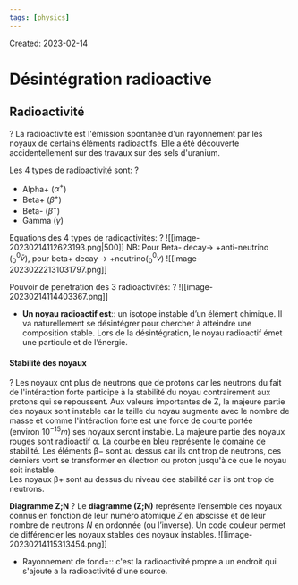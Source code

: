 ```yaml
---
tags: [physics] 
---
```

Created: 2023-02-14

# Désintégration radioactive
## Radioactivité
?
La radioactivité est l'émission spontanée d'un rayonnement par les noyaux de certains éléments radioactifs. Elle a été découverte accidentellement sur des travaux sur des sels d'uranium.
<!--SR:!2023-03-30,12,167-->

Les 4 types de radioactivité sont:
?
- Alpha+ ($\alpha^+$)
- Beta+ ($\beta^+$)
- Beta- ($\beta^-$)
- Gamma ($\gamma$)
<!--SR:!2023-05-05,49,250-->


Equations des 4 types de radioactivités:
?
![[image-20230214112623193.png|500]]
NB: Pour Beta- decay-> +anti-neutrino ($^0_0\bar{v}$), pour beta+ decay -> +neutrino($^0_0v$)
![[image-20230222131031797.png]]
<!--SR:!2023-03-26,26,250-->

Pouvoir de penetration des 3 radioactivités:
?
![[image-20230214114403367.png]]
<!--SR:!2023-05-18,58,250-->

- **Un noyau radioactif est**:: un isotope instable d’un élément chimique. Il va naturellement se désintégrer pour chercher à atteindre une composition stable. Lors de la désintégration, le noyau radioactif émet une particule et de l’énergie.
<!--SR:!2023-04-02,15,150-->

#### Stabilité des noyaux
?
Les noyaux ont plus de neutrons que de protons car les neutrons du fait de l'intéraction forte participe à la stabilité du noyau contrairement aux protons qui se repoussent. Aux valeurs importantes de Z, la majeure partie des noyaux sont instable car la taille du noyau augmente avec le nombre de masse et comme l'intéraction forte est une force de courte portée (environ $10^{−15}m$) ses noyaux seront instable. La majeure partie des noyaux rouges sont radioactif α. La courbe en bleu représente le domaine de stabilité. Les éléments β− sont au dessus car ils ont trop de neutrons, ces derniers vont se transformer en électron ou proton jusqu'à ce que le noyau soit instable.  
Les noyaux β+ sont au dessus du niveau dee stabilité car ils ont trop de neutrons.
<!--SR:!2023-04-27,37,210-->

**Diagramme Z;N**
?
Le **diagramme (Z;N)** représente l’ensemble des noyaux connus en fonction de leur numéro atomique _Z_ en abscisse et de leur nombre de neutrons _N_ en ordonnée (ou l’inverse). Un code couleur permet de différencier les noyaux stables des noyaux instables.
![[image-20230214115313454.png]]
<!--SR:!2023-05-17,56,250-->

- Rayonnement de fond=:: c'est la radioactivité propre a un endroit qui s'ajoute a la radioactivité d'une source. 
<!--SR:!2023-04-13,18,195-->